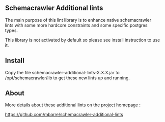 ## Schemacrawler Additional lints

The main purpose of this lint library is to enhance native schemacrawler lints with some more hardcore
constraints and some specific postgres types.

This library is not activated by default so please see install instruction to use it.

## Install

Copy the file schemacrawler-additional-lints-X.X.X.jar to /opt/schemacrawler/lib to get these new lints up and running.

## About

More details about these additional lints on the project homepage :

https://github.com/mbarre/schemacrawler-additional-lints
